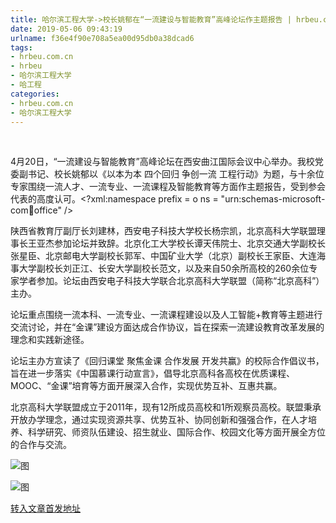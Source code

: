 ```yaml
---
title: 哈尔滨工程大学->校长姚郁在“一流建设与智能教育”高峰论坛作主题报告 | hrbeu.com.cn
date: 2019-05-06 09:43:19
urlname: f36e4f90e708a5ea00d95db0a38dcad6
tags: 
- hrbeu.com.cn
- hrbeu
- 哈尔滨工程大学
- 哈工程
categories:
- hrbeu.com.cn
- 哈尔滨工程大学
---
```


 

4月20日，“一流建设与智能教育”高峰论坛在西安曲江国际会议中心举办。我校党委副书记、校长姚郁以《以本为本 四个回归 争创一流 工程行动》为题，与十余位专家围绕一流人才、一流专业、一流课程及智能教育等方面作主题报告，受到参会代表的高度认可。<?xml:namespace prefix = o ns = "urn:schemas-microsoft-com:office:office" />

陕西省教育厅副厅长刘建林，西安电子科技大学校长杨宗凯，北京高科大学联盟理事长王亚杰参加论坛并致辞。北京化工大学校长谭天伟院士、北京交通大学副校长张星臣、北京邮电大学副校长郭军、中国矿业大学（北京）副校长王家臣、大连海事大学副校长刘正江、长安大学副校长范文，以及来自50余所高校的260余位专家学者参加。论坛由西安电子科技大学联合北京高科大学联盟（简称“北京高科”）主办。

论坛重点围绕一流本科、一流专业、一流课程建设以及人工智能+教育等主题进行交流讨论，并在“金课”建设方面达成合作协议，旨在探索一流建设教育改革发展的理念和实践新途径。

论坛主办方宣读了《回归课堂 聚焦金课 合作发展 开发共赢》的校际合作倡议书，旨在进一步落实《中国慕课行动宣言》，倡导北京高科各高校在优质课程、MOOC、“金课”培育等方面开展深入合作，实现优势互补、互惠共赢。

北京高科大学联盟成立于2011年，现有12所成员高校和1所观察员高校。联盟秉承开放办学理念，通过实现资源共享、优势互补、协同创新和强强合作，在人才培养、科学研究、师资队伍建设、招生就业、国际合作、校园文化等方面开展全方位的合作与交流。

![图](http://gongxue.cn/news/UploadFiles_4906/201904/2019042610272837.jpg)

![图](http://gongxue.cn/news/UploadFiles_4906/201904/2019042610272851.jpg)

[转入文章首发地址](http://gongxue.cn/news/2019/201904/news_195208.html)
